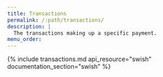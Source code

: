 ```yaml
---
title: Transactions
permalink: /:path/transactions/
description: |
  The transactions making up a specific payment.
menu_order:
---
```


{% include transactions.md api_resource="swish" documentation_section="swish" %}
